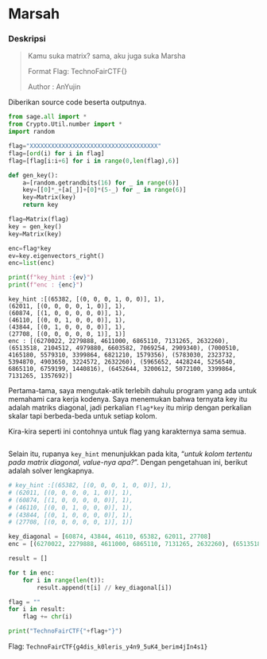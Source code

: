 # Marsah

### Deskripsi

> Kamu suka matrix? sama, aku juga suka Marsha
>
> Format Flag: TechnoFairCTF{}
>
> Author : AnYujin

Diberikan source code beserta outputnya.

```python
from sage.all import *
from Crypto.Util.number import *
import random

flag="XXXXXXXXXXXXXXXXXXXXXXXXXXXXXXXXXXXX"
flag=[ord(i) for i in flag]
flag=[flag[i:i+6] for i in range(0,len(flag),6)]

def gen_key():
	a=[random.getrandbits(16) for _ in range(6)]
	key=[[0]*_+[a[_]]+[0]*(5-_) for _ in range(6)]
	key=Matrix(key)
	return key

flag=Matrix(flag)
key = gen_key()
key=Matrix(key)

enc=flag*key
ev=key.eigenvectors_right()
enc=list(enc)

print(f"key_hint :{ev}")
print(f"enc : {enc}")
```

```
key_hint :[(65382, [(0, 0, 0, 1, 0, 0)], 1),
(62011, [(0, 0, 0, 0, 1, 0)], 1),
(60874, [(1, 0, 0, 0, 0, 0)], 1),
(46110, [(0, 0, 1, 0, 0, 0)], 1),
(43844, [(0, 1, 0, 0, 0, 0)], 1),
(27708, [(0, 0, 0, 0, 0, 1)], 1)]
enc : [(6270022, 2279888, 4611000, 6865110, 7131265, 2632260), (6513518, 2104512, 4979880, 6603582, 7069254, 2909340), (7000510, 4165180, 5579310, 3399864, 6821210, 1579356), (5783030, 2323732, 5394870, 4903650, 3224572, 2632260), (5965652, 4428244, 5256540, 6865110, 6759199, 1440816), (6452644, 3200612, 5072100, 3399864, 7131265, 1357692)]
```

Pertama-tama, saya mengutak-atik terlebih dahulu program yang ada untuk memahami cara kerja kodenya. Saya menemukan bahwa ternyata key itu adalah matriks diagonal, jadi perkalian `flag*key` itu mirip dengan perkalian skalar tapi berbeda-beda untuk setiap kolom.

Kira-kira seperti ini contohnya untuk flag yang karakternya sama semua.

<figure><img src="https://lh7-us.googleusercontent.com/docsz/AD_4nXd4d0sOLvmE25hVUrQKyrjBaWoA954lf_H6oibpNJVrf6P1E5t6PpYIFax785fitoOVhdZSTCBp_5EjQzcONmU6_1S0M6W9244wpLOa87FKZ0PqXF0Gw65SNyhtMeiHBHVeRXRyPGSBUoH1tVye7mKNOlA?key=333lMTjMGqSKL9lWA9A1kw" alt=""><figcaption></figcaption></figure>

Selain itu, rupanya `key_hint` menunjukkan pada kita, “_untuk kolom tertentu pada matrix diagonal, value-nya apa?_”. Dengan pengetahuan ini, berikut adalah solver lengkapnya.

```python
# key_hint :[(65382, [(0, 0, 0, 1, 0, 0)], 1),
# (62011, [(0, 0, 0, 0, 1, 0)], 1),
# (60874, [(1, 0, 0, 0, 0, 0)], 1),
# (46110, [(0, 0, 1, 0, 0, 0)], 1),
# (43844, [(0, 1, 0, 0, 0, 0)], 1),
# (27708, [(0, 0, 0, 0, 0, 1)], 1)]

key_diagonal = [60874, 43844, 46110, 65382, 62011, 27708]
enc = [(6270022, 2279888, 4611000, 6865110, 7131265, 2632260), (6513518, 2104512, 4979880, 6603582, 7069254, 2909340), (7000510, 4165180, 5579310, 3399864, 6821210, 1579356), (5783030, 2323732, 5394870, 4903650, 3224572, 2632260), (5965652, 4428244, 5256540, 6865110, 6759199, 1440816), (6452644, 3200612, 5072100, 3399864, 7131265, 1357692)]

result = []

for t in enc:
	for i in range(len(t)):
		result.append(t[i] // key_diagonal[i])

flag = ""
for i in result:
	flag += chr(i)

print("TechnoFairCTF{"+flag+"}")
```

Flag: `TechnoFairCTF{g4dis_k0leris_y4n9_5uK4_berim4jIn4s1}`
